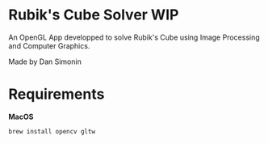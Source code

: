 # Rubik's Cube Solver WIP
An OpenGL App developped to solve Rubik's Cube using Image Processing and Computer Graphics.

Made by Dan Simonin

# Requirements

**MacOS**
```bash
brew install opencv gltw
```
